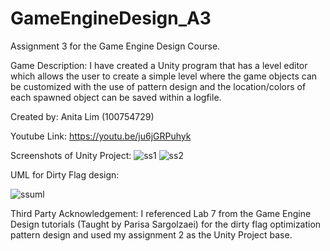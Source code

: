 # GameEngineDesign_A3

Assignment 3 for the Game Engine Design Course.

Game Description: I have created a Unity program that has a level editor which allows the user to create a simple level where the game objects can be customized with the use of pattern design and the location/colors of each spawned object can be saved within a logfile.

Created by: Anita Lim (100754729)

Youtube Link: https://youtu.be/ju6jGRPuhyk

Screenshots of Unity Project:
![ss1](https://user-images.githubusercontent.com/56273533/140443983-792d0c56-aa42-4d68-b5e9-d54dbabb29f9.png)
![ss2](https://user-images.githubusercontent.com/56273533/140443996-5151bf2c-59b3-414a-bb60-c41019c55225.png)

UML for Dirty Flag design:

![ssuml](https://user-images.githubusercontent.com/56273533/140444051-51c57f78-d22a-4e3a-874c-c8e10fe16fec.png)

Third Party Acknowledgement: I referenced Lab 7 from the Game Engine Design tutorials (Taught by Parisa Sargolzaei) for the dirty flag optimization pattern design and used my assignment 2 as the Unity Project base. 
